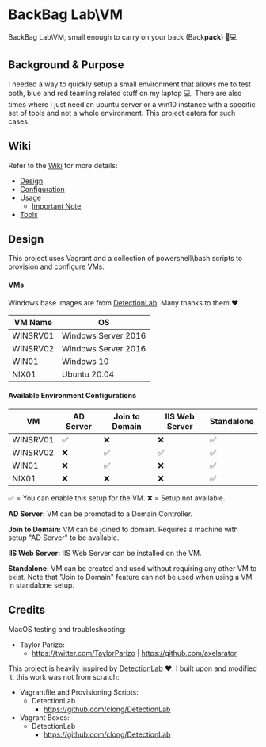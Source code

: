 # BackBag Lab\VM

BackBag Lab\VM, small enough to carry on your back (Back**pack**) 🎒💻

## Background & Purpose
I needed a way to quickly setup a small environment that allows me to test both, blue and red teaming related stuff on my laptop 💻. There are also times where I just need an ubuntu server or a win10 instance with a specific set of tools and not a whole environment. This project caters for such cases. 

## Wiki
Refer to the [Wiki](https://github.com/Humoud/BackBag-Lab-VM/wiki/1.-Home) for more details:
- [Design](https://github.com/Humoud/BackBag-Lab-VM/wiki/2.-Design)
- [Configuration](https://github.com/Humoud/BackBag-Lab-VM/wiki/3.-Configuration)
- [Usage](https://github.com/Humoud/BackBag-Lab-VM/wiki/4.-Usage)
    - [Important Note](https://github.com/Humoud/BackBag-Lab-VM/wiki/4.-Usage#important-note)
- [Tools](https://github.com/Humoud/BackBag-Lab-VM/wiki/5.-Tools)

## Design
This project uses Vagrant and a collection of powershell\bash scripts to provision and configure VMs.

#### VMs

Windows base images are from [DetectionLab](https://github.com/clong/DetectionLab). Many thanks to them ♥.

| VM Name  | OS                  |
| -------- | ------------------- |
| WINSRV01 | Windows Server 2016 |
| WINSRV02 | Windows Server 2016 |
| WIN01    | Windows 10          |
| NIX01    | Ubuntu 20.04        |


#### Available Environment Configurations

| VM       | AD Server | Join to Domain | IIS Web Server | Standalone |
| -------- | --------- | -------------- | -------------- | ---------- |
| WINSRV01 | ✅        | ❌             | ❌             | ✅         |
| WINSRV02 | ❌        | ✅             | ✅             | ✅         |
| WIN01    | ❌        | ✅             | ❌             | ✅         |
| NIX01    | ❌        | ❌             | ❌             | ✅         |

✅ = You can enable this setup for the VM.
❌ = Setup not available.

**AD Server:** VM can be promoted to a Domain Controller.

**Join to Domain:** VM can be joined to domain. Requires a machine with setup "AD Server" to be available.

**IIS Web Server:** IIS Web Server can be installed on the VM.

**Standalone:** VM can be created and used without requiring any other VM to exist. Note that "Join to Domain" feature can not be used when using a VM in standalone setup.


## Credits
MacOS testing and troubleshooting:
 - Taylor Parizo:
     - https://twitter.com/TaylorParizo | https://github.com/axelarator

This project is heavily inspired by [DetectionLab](https://github.com/clong/DetectionLab) ♥. I built upon and modified it, this work was not from scratch:
- Vagrantfile and Provisioning Scripts:
  - DetectionLab
    - https://github.com/clong/DetectionLab
- Vagrant Boxes:
  - DetectionLab
    - https://github.com/clong/DetectionLab
